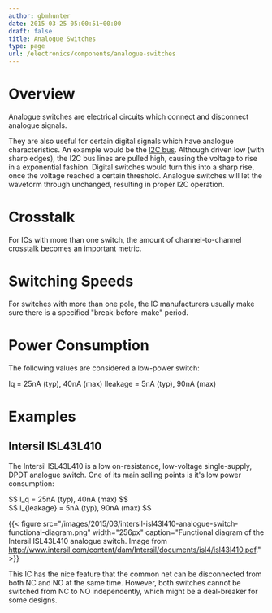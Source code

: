 ```yaml
---
author: gbmhunter
date: 2015-03-25 05:00:51+00:00
draft: false
title: Analogue Switches
type: page
url: /electronics/components/analogue-switches
---
```


# Overview

Analogue switches are electrical circuits which connect and disconnect analogue signals.

They are also useful for certain digital signals which have analogue characteristics. An example would be the [I2C bus](http://blog.mbedded.ninja/electronics/communication-protocols/i2c-protocol). Although driven low (with sharp edges), the I2C bus lines are pulled high, causing the voltage to rise in a exponential fashion. Digital switches would turn this into a sharp rise, once the voltage reached a certain threshold. Analogue switches will let the waveform through unchanged, resulting in proper I2C operation.

# Crosstalk

For ICs with more than one switch, the amount of channel-to-channel crosstalk becomes an important metric.

# Switching Speeds

For switches with more than one pole, the IC manufacturers usually make sure there is a specified "break-before-make" period.

# Power Consumption

The following values are considered a low-power switch:

Iq = 25nA (typ), 40nA (max)
Ileakage = 5nA (typ), 90nA (max)

# Examples

## Intersil ISL43L410

The Intersil ISL43L410 is a low on-resistance, low-voltage single-supply, DPDT analogue switch. One of its main selling points is it's low power consumption:

<div>$$ I_q = 25nA (typ), 40nA (max) $$</div>
<div>$$ I_{leakage} = 5nA (typ), 90nA (max) $$</div>

{{< figure src="/images/2015/03/intersil-isl43l410-analogue-switch-functional-diagram.png" width="256px" caption="Functional diagram of the Intersil ISL43L410 analogue switch. Image from http://www.intersil.com/content/dam/Intersil/documents/isl4/isl43l410.pdf."  >}}

This IC has the nice feature that the common net can be disconnected from both NC and NO at the same time. However, both switches cannot be switched from NC to NO independently, which might be a deal-breaker for some designs.
